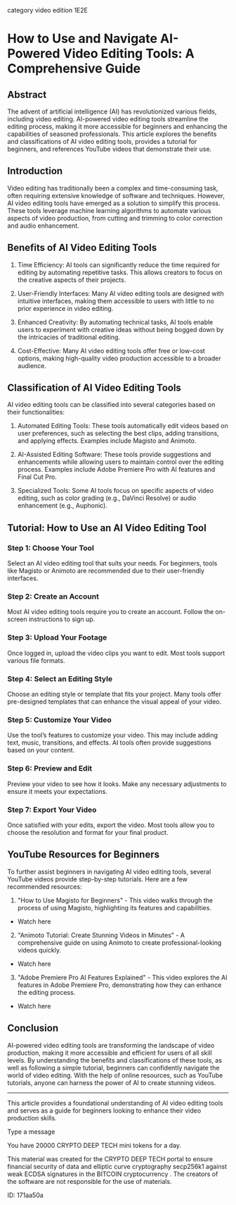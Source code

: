 category video edition 1E2E
# How to Use and Navigate AI-Powered Video Editing Tools: A Comprehensive Guide



## Abstract



The advent of artificial intelligence (AI) has revolutionized various fields, including video editing. AI-powered video editing tools streamline the editing process, making it more accessible for beginners and enhancing the capabilities of seasoned professionals. This article explores the benefits and classifications of AI video editing tools, provides a tutorial for beginners, and references YouTube videos that demonstrate their use.



## Introduction



Video editing has traditionally been a complex and time-consuming task, often requiring extensive knowledge of software and techniques. However, AI video editing tools have emerged as a solution to simplify this process. These tools leverage machine learning algorithms to automate various aspects of video production, from cutting and trimming to color correction and audio enhancement.



## Benefits of AI Video Editing Tools



1. Time Efficiency: AI tools can significantly reduce the time required for editing by automating repetitive tasks. This allows creators to focus on the creative aspects of their projects.



2. User-Friendly Interfaces: Many AI video editing tools are designed with intuitive interfaces, making them accessible to users with little to no prior experience in video editing.



3. Enhanced Creativity: By automating technical tasks, AI tools enable users to experiment with creative ideas without being bogged down by the intricacies of traditional editing.



4. Cost-Effective: Many AI video editing tools offer free or low-cost options, making high-quality video production accessible to a broader audience.



## Classification of AI Video Editing Tools



AI video editing tools can be classified into several categories based on their functionalities:



1. Automated Editing Tools: These tools automatically edit videos based on user preferences, such as selecting the best clips, adding transitions, and applying effects. Examples include Magisto and Animoto.



2. AI-Assisted Editing Software: These tools provide suggestions and enhancements while allowing users to maintain control over the editing process. Examples include Adobe Premiere Pro with AI features and Final Cut Pro.



3. Specialized Tools: Some AI tools focus on specific aspects of video editing, such as color grading (e.g., DaVinci Resolve) or audio enhancement (e.g., Auphonic).



## Tutorial: How to Use an AI Video Editing Tool



### Step 1: Choose Your Tool



Select an AI video editing tool that suits your needs. For beginners, tools like Magisto or Animoto are recommended due to their user-friendly interfaces.



### Step 2: Create an Account



Most AI video editing tools require you to create an account. Follow the on-screen instructions to sign up.



### Step 3: Upload Your Footage



Once logged in, upload the video clips you want to edit. Most tools support various file formats.



### Step 4: Select an Editing Style



Choose an editing style or template that fits your project. Many tools offer pre-designed templates that can enhance the visual appeal of your video.



### Step 5: Customize Your Video



Use the tool’s features to customize your video. This may include adding text, music, transitions, and effects. AI tools often provide suggestions based on your content.



### Step 6: Preview and Edit



Preview your video to see how it looks. Make any necessary adjustments to ensure it meets your expectations.



### Step 7: Export Your Video



Once satisfied with your edits, export the video. Most tools allow you to choose the resolution and format for your final product.



## YouTube Resources for Beginners



To further assist beginners in navigating AI video editing tools, several YouTube videos provide step-by-step tutorials. Here are a few recommended resources:



1. "How to Use Magisto for Beginners" - This video walks through the process of using Magisto, highlighting its features and capabilities.

- Watch here



2. "Animoto Tutorial: Create Stunning Videos in Minutes" - A comprehensive guide on using Animoto to create professional-looking videos quickly.

- Watch here



3. "Adobe Premiere Pro AI Features Explained" - This video explores the AI features in Adobe Premiere Pro, demonstrating how they can enhance the editing process.

- Watch here



## Conclusion



AI-powered video editing tools are transforming the landscape of video production, making it more accessible and efficient for users of all skill levels. By understanding the benefits and classifications of these tools, as well as following a simple tutorial, beginners can confidently navigate the world of video editing. With the help of online resources, such as YouTube tutorials, anyone can harness the power of AI to create stunning videos.



---



This article provides a foundational understanding of AI video editing tools and serves as a guide for beginners looking to enhance their video production skills.



Type a message

You have 20000 CRYPTO DEEP TECH mini tokens for a day.


This material was created for the  CRYPTO DEEP TECH portal  to ensure financial security of data and elliptic curve cryptography  secp256k1 against weak ECDSA  signatures   in the  BITCOIN cryptocurrency . The creators of the software are not responsible for the use of materials.

 ID: 171aa50a
